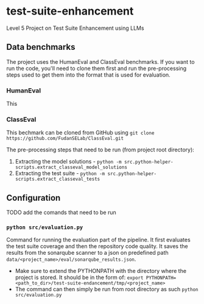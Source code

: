 # test-suite-enhancement
Level 5 Project on Test Suite Enhancement using LLMs

## Data benchmarks
The project uses the HumanEval and ClassEval benchmarks. If you want to run the code, you'll need to clone them first and run the pre-processing steps used to get them into the format that is used for evaluation.

### HumanEval
This 


### ClassEval
This bechmark can be cloned from GitHub using `git clone https://github.com/FudanSELab/ClassEval.git`

The pre-processing steps that need to be run (from project root directory):
1. Extracting the model solutions - `python -m src.python-helper-scripts.extract_classeval_model_solutions`
2. Extracting the test suite - `python -m src.python-helper-scripts.extract_classeval_tests`


## Configuration
TODO add the comands that need to be run

### `python src/evaluation.py`
Command for running the evaluation part of the pipeline. It first evaluates the test suite coverage and then the repository code quality. It saves the results from the sonarqube scanner to a json on predefined path `data/<project_name>/eval/sonarqube_results.json`.
- Make sure to extend the PYTHONPATH with the directory where the project is stored. It should be in the form of: `export PYTHONPATH=<path_to_dir>/test-suite-endancement/tmp/<project_name>`
- The command can then simply be run from root directory as such `python src/evaluation.py`

